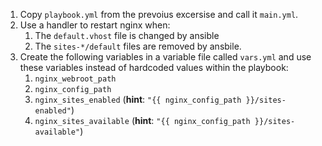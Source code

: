 1. Copy `playbook.yml` from the prevoius excersise and call it `main.yml`.
2. Use a handler to restart nginx when:
   1.  The `default.vhost` file is changed by ansible
   2.  The `sites-*/default` files are removed by ansbile.
3. Create the following variables in a variable file called `vars.yml` and use these variables instead of hardcoded values within the playbook:
   1. `nginx_webroot_path`
   2. `nginx_config_path`
   3. `nginx_sites_enabled` (**hint**: `"{{ nginx_config_path }}/sites-enabled"`)
   4. `nginx_sites_available` (**hint**: `"{{ nginx_config_path }}/sites-available"`)
